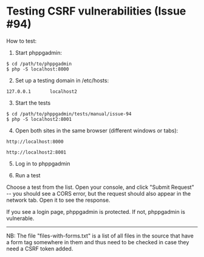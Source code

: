 # Testing CSRF vulnerabilities (Issue #94)

How to test:

1. Start phppgadmin:

```
$ cd /path/to/phppgadmin
$ php -S localhost:8000
```

2. Set up a testing domain in /etc/hosts:

```
127.0.0.1       localhost2
```

3. Start the tests

```
$ cd /path/to/phppgadmin/tests/manual/issue-94
$ php -S localhost2:8001
```

4. Open both sites in the same browser (different windows or tabs):

```
http://localhost:8000
```

```
http://localhost2:8001
```

5. Log in to phppgadmin

6. Run a test

Choose a test from the list. Open your console, and click "Submit Request" -- you should see a CORS error, but the request should also appear in the network tab. Open it to see the response.

If you see a login page, phppgadmin is protected. If not, phppgadmin is vulnerable.

---

NB: The file "files-with-forms.txt" is a list of all files in the source that have a form tag somewhere in them and thus need to be checked in case they need a CSRF token added.

